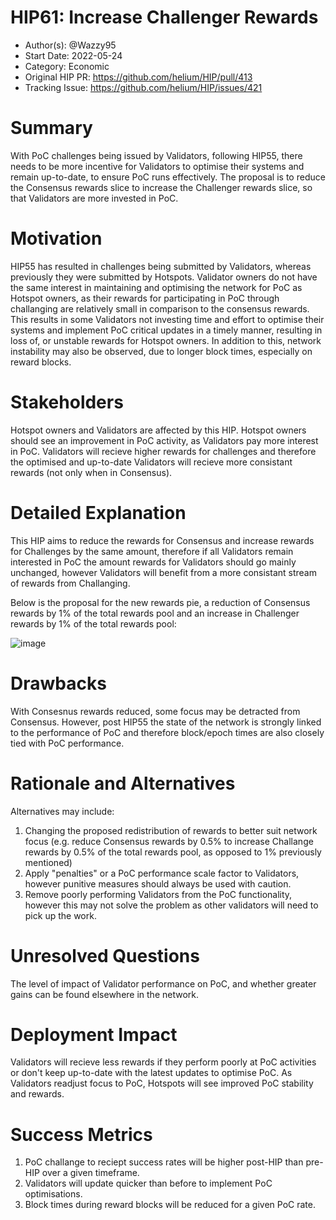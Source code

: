 # HIP61: Increase Challenger Rewards

- Author(s): @Wazzy95
- Start Date: 2022-05-24
- Category: Economic
- Original HIP PR: <https://github.com/helium/HIP/pull/413>
- Tracking Issue: <https://github.com/helium/HIP/issues/421>

# Summary

With PoC challenges being issued by Validators, following HIP55, there needs to be more incentive
for Validators to optimise their systems and remain up-to-date, to ensure PoC runs effectively. The
proposal is to reduce the Consensus rewards slice to increase the Challenger rewards slice, so that
Validators are more invested in PoC.

# Motivation

HIP55 has resulted in challenges being submitted by Validators, whereas previously they were
submitted by Hotspots. Validator owners do not have the same interest in maintaining and optimising
the network for PoC as Hotspot owners, as their rewards for participating in PoC through challanging
are relatively small in comparison to the consensus rewards. This results in some Validators not
investing time and effort to optimise their systems and implement PoC critical updates in a timely
manner, resulting in loss of, or unstable rewards for Hotspot owners. In addition to this, network
instability may also be observed, due to longer block times, especially on reward blocks.

# Stakeholders

Hotspot owners and Validators are affected by this HIP. Hotspot owners should see an improvement in
PoC activity, as Validators pay more interest in PoC. Validators will recieve higher rewards for
challenges and therefore the optimised and up-to-date Validators will recieve more consistant
rewards (not only when in Consensus).

# Detailed Explanation

This HIP aims to reduce the rewards for Consensus and increase rewards for Challenges by the same
amount, therefore if all Validators remain interested in PoC the amount rewards for Validators
should go mainly unchanged, however Validators will benefit from a more consistant stream of rewards
from Challanging.

Below is the proposal for the new rewards pie, a reduction of Consensus rewards by 1% of the total
rewards pool and an increase in Challenger rewards by 1% of the total rewards pool:

![image](https://user-images.githubusercontent.com/106148327/169998666-99854fdb-4339-4708-91b0-f5c1e1a50241.png)

# Drawbacks

With Consesnus rewards reduced, some focus may be detracted from Consensus. However, post HIP55 the
state of the network is strongly linked to the performance of PoC and therefore block/epoch times
are also closely tied with PoC performance.

# Rationale and Alternatives

Alternatives may include:

1. Changing the proposed redistribution of rewards to better suit network focus (e.g. reduce
   Consensus rewards by 0.5% to increase Challange rewards by 0.5% of the total rewards pool, as
   opposed to 1% previously mentioned)
2. Apply "penalties" or a PoC performance scale factor to Validators, however punitive measures
   should always be used with caution.
3. Remove poorly performing Validators from the PoC functionality, however this may not solve the
   problem as other validators will need to pick up the work.

# Unresolved Questions

The level of impact of Validator performance on PoC, and whether greater gains can be found
elsewhere in the network.

# Deployment Impact

Validators will recieve less rewards if they perform poorly at PoC activities or don't keep
up-to-date with the latest updates to optimise PoC. As Validators readjust focus to PoC, Hotspots
will see improved PoC stability and rewards.

# Success Metrics

1. PoC challange to reciept success rates will be higher post-HIP than pre-HIP over a given
   timeframe.
2. Validators will update quicker than before to implement PoC optimisations.
3. Block times during reward blocks will be reduced for a given PoC rate.
